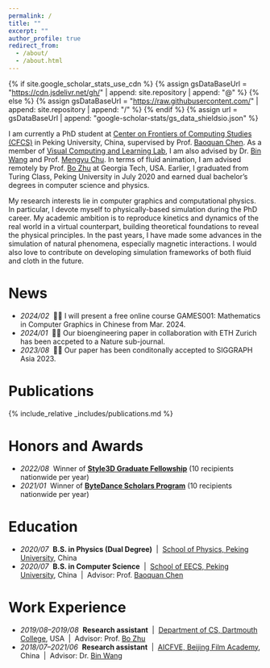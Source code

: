 ```yaml
---
permalink: /
title: ""
excerpt: ""
author_profile: true
redirect_from: 
  - /about/
  - /about.html
---
```


{% if site.google_scholar_stats_use_cdn %}
{% assign gsDataBaseUrl = "https://cdn.jsdelivr.net/gh/" | append: site.repository | append: "@" %}
{% else %}
{% assign gsDataBaseUrl = "https://raw.githubusercontent.com/" | append: site.repository | append: "/" %}
{% endif %}
{% assign url = gsDataBaseUrl | append: "google-scholar-stats/gs_data_shieldsio.json" %}

<span class='anchor' id='about-me'></span>

I am currently a PhD student at [Center on Frontiers of Computing Studies (CFCS)](http://cfcs.pku.edu.cn/) in Peking University, China, supervised by Prof. [Baoquan Chen](https://baoquanchen.info/). As a member of [Visual Computing and Learning Lab](https://vcl.pku.edu.cn/), I am also advised by Dr. [Bin Wang](https://binwangbfa.github.io/) and Prof. [Mengyu Chu](https://rachelcmy.github.io/). In terms of fluid animation, I am advised remotely by Prof. [Bo Zhu](https://faculty.cc.gatech.edu/~bozhu/) at Georgia Tech, USA. Earlier, I graduated from Turing Class, Peking University in July 2020 and earned dual bachelor’s degrees in computer science and physics.

My research interests lie in computer graphics and computational physics. In particular, I devote myself to physically-based simulation during the PhD career. My academic ambition is to reproduce kinetics and dynamics of the real world in a virtual counterpart, building theoretical foundations to reveal the physical principles. In the past years, I have made some advances in the simulation of natural phenomena, especially magnetic interactions. I would also love to contribute on developing simulation frameworks of both fluid and cloth in the future.


# News
- *2024/02* &nbsp;🎉🎉 I will present a free online course GAMES001: Mathematics in Computer Graphics in Chinese from Mar. 2024.
- *2024/01* &nbsp;🎉🎉 Our bioengineering paper in collaboration with ETH Zurich has been accpeted to a Nature sub-journal.
- *2023/08* &nbsp;🎉🎉 Our paper has been conditonally accepted to SIGGRAPH Asia 2023.

# Publications

{% include_relative _includes/publications.md %}

# Honors and Awards
- *2022/08* &nbsp;Winner of [**Style3D Graduate Fellowship**]() (10 recipients nationwide per year)
- *2021/01* &nbsp;Winner of [**ByteDance Scholars Program**](https://ur.bytedance.com/scholarship) (10 recipients nationwide per year)

# Education
- *2020/07* &nbsp;**B.S. in Physics (Dual Degree)** &nbsp;\|&nbsp; [School of Physics, Peking University](https://www.phy.pku.edu.cn/), China
- *2020/07* &nbsp;**B.S. in Computer Science** &nbsp;\|&nbsp; [School of EECS, Peking University](https://eecs.pku.edu.cn/), China &nbsp;\|&nbsp; Advisor: Prof. [Baoquan Chen](https://cfcs.pku.edu.cn/baoquan/)

# Work Experience
- *2019/08–2019/08* &nbsp;**Research assistant** &nbsp;\|&nbsp; [Department of CS, Dartmouth College](https://web.cs.dartmouth.edu/), USA &nbsp;\|&nbsp; Advisor: Prof. [Bo Zhu](https://cs.dartmouth.edu/~bozhu/)
- *2018/07–2021/06* &nbsp;**Research assistant** &nbsp;\|&nbsp; [AICFVE, Beijing Film Academy](https://fve.bfa.edu.cn/), China &nbsp;\|&nbsp; Advisor: Dr. [Bin Wang](https://binwangbfa.github.io/)